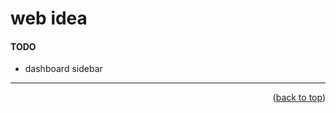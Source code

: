 <a name="topage"></a>

# web idea

#### TODO
* dashboard sidebar



----

<p align="right">(<a href="#topage">back to top</a>)</p>
<br/>
<br/>
